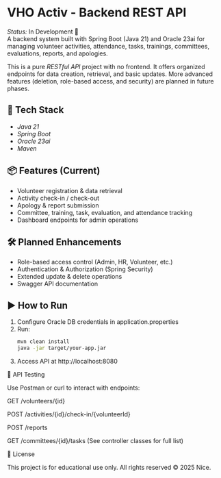 
# VHO Activ - Backend REST API

*Status:* In Development 🚧  
A backend system built with Spring Boot (Java 21) and Oracle 23ai for managing volunteer activities, attendance,
tasks, trainings, committees, evaluations, reports, and apologies.

This is a pure *RESTful API* project with no frontend. It offers organized endpoints for data creation, retrieval,
and basic updates. More advanced features (deletion, role-based access, and security) are planned in future phases.

## 🔧 Tech Stack

- *Java 21*
- *Spring Boot*
- *Oracle 23ai*
- *Maven*


## 📦 Features (Current)

- Volunteer registration & data retrieval
- Activity check-in / check-out
- Apology & report submission
- Committee, training, task, evaluation, and attendance tracking
- Dashboard endpoints for admin operations

## 🛠 Planned Enhancements

- Role-based access control (Admin, HR, Volunteer, etc.)
- Authentication & Authorization (Spring Security)
- Extended update & delete operations
- Swagger API documentation

## ▶ How to Run

1. Configure Oracle DB credentials in application.properties
2. Run:
   ```bash
   mvn clean install
   java -jar target/your-app.jar

3. Access API at http://localhost:8080


🧪 API Testing

Use Postman or curl to interact with endpoints:

GET /volunteers/{id}

POST /activities/{id}/check-in/{volunteerId}

POST /reports

GET /committees/{id}/tasks (See controller classes for full list)


📄 License

This project is for educational use only.
All rights reserved © 2025 Nice.